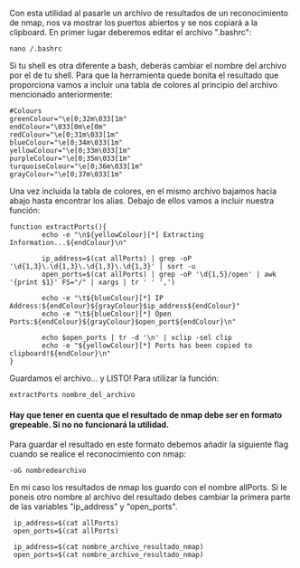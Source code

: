 Con esta utilidad al pasarle un archivo de resultados de un reconocimiento de nmap, nos va mostrar los puertos abiertos y se nos copiará a la clipboard.
En primer lugar deberemos editar el archivo ".bashrc":
```
nano /.bashrc
```
Si tu shell es otra diferente a bash, deberás cambiar el nombre del archivo por el de tu shell.
Para que la herramienta quede bonita el resultado que proporciona vamos a incluir una tabla de colores al principio del archivo mencionado anteriormente:
```
#Colours
greenColour="\e[0;32m\033[1m"
endColour="\033[0m\e[0m"
redColour="\e[0;31m\033[1m"
blueColour="\e[0;34m\033[1m"
yellowColour="\e[0;33m\033[1m"
purpleColour="\e[0;35m\033[1m"
turquoiseColour="\e[0;36m\033[1m"
grayColour="\e[0;37m\033[1m"
```
Una vez incluida la tabla de colores, en el mismo archivo bajamos hacia abajo hasta encontrar los alias. Debajo de ellos vamos a incluir nuestra función:
```
function extractPorts(){
        echo -e "\n${yellowColour}[*] Extracting Information...${endColour}\n"
        
        ip_address=$(cat allPorts) | grep -oP '\d{1,3}\.\d{1,3}\.\d{1,3}\.\d{1,3}' | sort -u
        open_ports=$(cat allPorts) | grep -oP '\d{1,5}/open' | awk '{print $1}' FS="/" | xargs | tr ' ' ',')
        
        echo -e "\t${blueColour}[*] IP Address:${endColour}${grayColour}$ip_address${endColour}"
        echo -e "\t${blueColour}[*] Open Ports:${endColour}${grayColour}$open_port${endColour}\n"
        
        echo $open_ports | tr -d '\n' | xclip -sel clip
        echo -e "${yellowColour}[*] Ports has been copied to clipboard!${endColour}\n"
}
```
Guardamos el archivo... y LISTO!
Para utilizar la función:
```
extractPorts nombre_del_archivo
```

#### Hay que tener en cuenta que el resultado de nmap debe ser en formato grepeable. Si no no funcionará la utilidad. 
Para guardar el resultado en este formato debemos añadir la siguiente flag cuando se realice el reconocimiento con nmap:
```
-oG nombredearchivo
```
En mi caso los resultados de nmap los guardo con el nombre allPorts. Si le poneis otro nombre al archivo del resultado debes cambiar la primera parte de las variables "ip_address" y "open_ports". 
```
 ip_address=$(cat allPorts)
 open_ports=$(cat allPorts)
 
 ip_address=$(cat nombre_archivo_resultado_nmap)
 open_ports=$(cat nombre_archivo_resultado_nmap)
 ```
 

